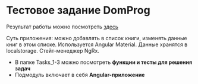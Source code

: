 # **Тестовое задание DomProg**

Результат работы можно посмотреть [здесь](https://reversoid.github.io/test-books)

Суть приложения: можно добавлять в список книги, изменять данные книг в этом списке. Используется Angular Material. Данные хранятся в localstorage. Стейт-менеджер NgRx.  

- В папке Tasks_1-3 можно посмотреть **функции и тесты для решения задач**
- Подмодуль включает в себя **Angular-приложение**
